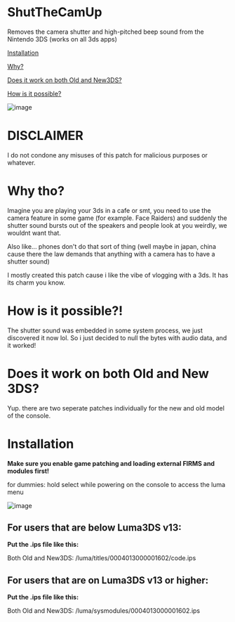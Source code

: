 # ShutTheCamUp

Removes the camera shutter and high-pitched beep sound from the Nintendo 3DS (works on all 3ds apps)

[Installation](#installation)

[Why?](#why-tho)

[Does it work on both Old and New3DS?](#does-it-work-on-both-old-and-new-3ds)

[How is it possible?](#how-is-it-possible)

![image](https://github.com/TehFridge/ShutTheCamUp/assets/85436576/e2c71d2a-f0c6-4166-b4f5-c48f268e05a0)

# DISCLAIMER
I do not condone any misuses of this patch for malicious purposes or whatever.


# Why tho?
Imagine you are playing your 3ds in a cafe or smt, you need to use the camera feature in some game (for example. Face Raiders) and suddenly the shutter sound bursts out of the speakers and people look at you weirdly, we wouldnt want that. 

Also like... phones don't do that sort of thing (well maybe in japan, china cause there the law demands that anything with a camera has to have a shutter sound)

I mostly created this patch cause i like the vibe of vlogging with a 3ds. It has its charm you know.

# How is it possible?!
The shutter sound was embedded in some system process, we just discovered it now lol. So i just decided to null the bytes with audio data, and it worked!


# Does it work on both Old and New 3DS?
Yup. there are two seperate patches individually for the new and old model of the console.


# Installation

**Make sure you enable game patching and loading external FIRMS and modules first!**

for dummies: hold select while powering on the console to access the luma menu

![image](https://github.com/TehFridge/ShutTheCamUp/assets/85436576/a8e2fcef-e7a6-40b1-afcc-ba5b00d349c4)



## For users that are below Luma3DS v13:

**Put the .ips file like this:**

Both Old and New3DS: /luma/titles/0004013000001602/code.ips

## For users that are on Luma3DS v13 or higher:

**Put the .ips file like this:**

Both Old and New3DS: /luma/sysmodules/0004013000001602.ips

